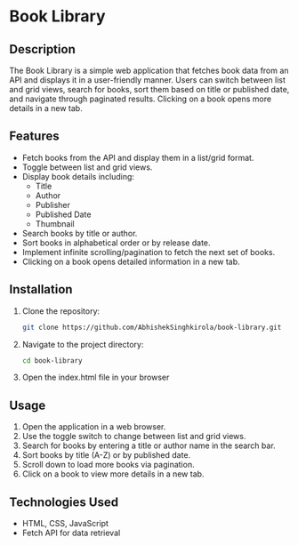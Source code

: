 # Book Library

## Description

The Book Library is a simple web application that fetches book data from an API and displays it in a user-friendly manner. Users can switch between list and grid views, search for books, sort them based on title or published date, and navigate through paginated results. Clicking on a book opens more details in a new tab.

## Features

- Fetch books from the API and display them in a list/grid format.
- Toggle between list and grid views.
- Display book details including:
  - Title
  - Author
  - Publisher
  - Published Date
  - Thumbnail
- Search books by title or author.
- Sort books in alphabetical order or by release date.
- Implement infinite scrolling/pagination to fetch the next set of books.
- Clicking on a book opens detailed information in a new tab.

## Installation

1. Clone the repository:
   ```sh
   git clone https://github.com/AbhishekSinghkirola/book-library.git
   ```
2. Navigate to the project directory:
   ```sh
   cd book-library
   ```
3. Open the index.html file in your browser

## Usage

1. Open the application in a web browser.
2. Use the toggle switch to change between list and grid views.
3. Search for books by entering a title or author name in the search bar.
4. Sort books by title (A-Z) or by published date.
5. Scroll down to load more books via pagination.
6. Click on a book to view more details in a new tab.

## Technologies Used

- HTML, CSS, JavaScript
- Fetch API for data retrieval
